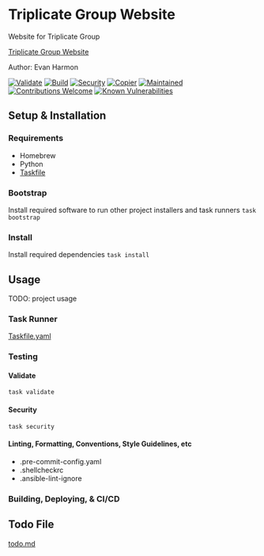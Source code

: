 # Triplicate Group Website
Website for Triplicate Group

[Triplicate Group Website](https://triplicate-group.com)

Author: Evan Harmon

[![Validate](https://github.com/evanharmon1/triplicate-group/actions/workflows/validate.yml/badge.svg)](https://github.com/evanharmon1/triplicate-group/actions/workflows/validate.yml)
[![Build](https://github.com/evanharmon1/triplicate-group/actions/workflows/build.yml/badge.svg)](https://github.com/evanharmon1/triplicate-group/actions/workflows/build.yml)
[![Security](https://github.com/evanharmon1/triplicate-group/actions/workflows/security.yml/badge.svg)](https://github.com/evanharmon1/triplicate-group/actions/workflows/security.yml)
[![Copier](https://img.shields.io/endpoint?url=https://raw.githubusercontent.com/copier-org/copier/master/img/badge/badge-grayscale-inverted-border-orange.json)](https://github.com/copier-org/copier)
[![Maintained](https://img.shields.io/badge/maintained%3F-yes-brightgreen.svg?style=flat-square)](https://github.com/onwidget)
[![Contributions Welcome](https://img.shields.io/badge/contributions-welcome-brightgreen.svg?style=flat-square)](https://github.com/onwidget/astrowind#contributing)
[![Known Vulnerabilities](https://snyk.io/test/github/onwidget/astrowind/badge.svg?style=flat-square)](https://snyk.io/test/github/onwidget/astrowind)

## Setup & Installation

### Requirements
- Homebrew
- Python
- [Taskfile](https://taskfile.dev/)

### Bootstrap
Install required software to run other project installers and task runners
`task bootstrap`

### Install
Install required dependencies
`task install`

## Usage
TODO: project usage

### Task Runner
[Taskfile.yaml](./Taskfile.yml)

### Testing

#### Validate
`task validate`

#### Security
`task security`

#### Linting, Formatting, Conventions, Style Guidelines, etc
- .pre-commit-config.yaml
- .shellcheckrc
- .ansible-lint-ignore

### Building, Deploying, & CI/CD

## Todo File
[todo.md](./todo.md)
